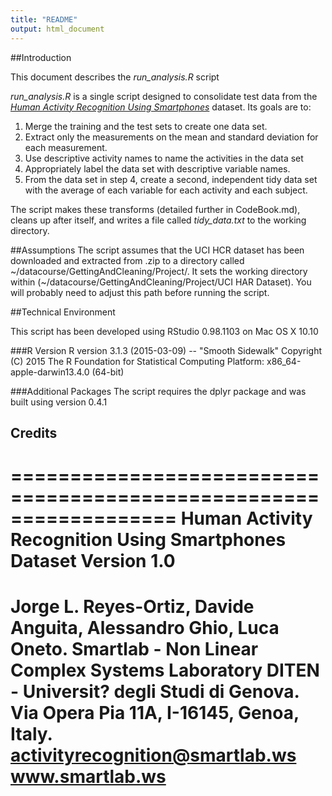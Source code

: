 ```yaml
---
title: "README"
output: html_document
---
```


##Introduction

This document describes the *run_analysis.R* script

*run_analysis.R* is a single script designed to consolidate test data from the [*Human Activity Recognition Using Smartphones*](http://archive.ics.uci.edu/ml/datasets/Human+Activity+Recognition+Using+Smartphones) dataset.  Its goals are to:

1. Merge the training and the test sets to create one data set.
2. Extract only the measurements on the mean and standard deviation for each measurement. 
3. Use descriptive activity names to name the activities in the data set
4. Appropriately label the data set with descriptive variable names. 
5. From the data set in step 4, create a second, independent tidy data set with the average of each variable for each activity and each subject.

The script makes these transforms (detailed further in CodeBook.md), cleans up after itself, and 
writes a file called *tidy_data.txt* to the working directory.

##Assumptions
The script assumes that the UCI HCR dataset has been downloaded and extracted from .zip
to a directory called ~/datacourse/GettingAndCleaning/Project/.  It sets the working directory 
within (~/datacourse/GettingAndCleaning/Project/UCI HAR Dataset).  You will probably
need to adjust this path before running the script.

##Technical Environment

This script has been developed using RStudio 0.98.1103 on Mac OS X 10.10

###R Version
R version 3.1.3 (2015-03-09) -- "Smooth Sidewalk"
Copyright (C) 2015 The R Foundation for Statistical Computing
Platform: x86_64-apple-darwin13.4.0 (64-bit)

###Additional Packages
The script requires the dplyr package and was built using version 0.4.1


## Credits
==================================================================
Human Activity Recognition Using Smartphones Dataset
Version 1.0
==================================================================
Jorge L. Reyes-Ortiz, Davide Anguita, Alessandro Ghio, Luca Oneto.
Smartlab - Non Linear Complex Systems Laboratory
DITEN - Universit? degli Studi di Genova.
Via Opera Pia 11A, I-16145, Genoa, Italy.
activityrecognition@smartlab.ws
www.smartlab.ws
==================================================================